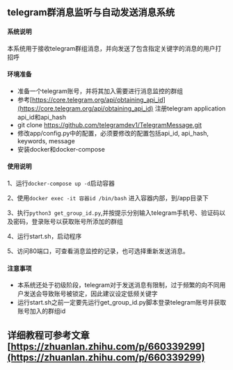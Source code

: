 ## telegram群消息监听与自动发送消息系统

#### 系统说明
本系统用于接收telegram群组消息，并向发送了包含指定关键字的消息的用户打招呼
#### 环境准备
* 准备一个telegram账号，并将其加入需要进行消息监控的群组
* 参考[https://core.telegram.org/api/obtaining_api_id](https://core.telegram.org/api/obtaining_api_id) 注册telegram application api_id和api_hash
* git clone https://github.com/telegramdev1/TelegramMessage.git
* 修改app/config.py中的配置，必须要修改的配置包括api_id, api_hash, keywords, message
* 安装docker和docker-compose

#### 使用说明

1、运行`docker-compose up -d`启动容器

2、使用`docker exec -it 容器id /bin/bash` 进入容器内部，到/app目录下

3、执行`python3 get_group_id.py`,并按提示分别输入telegram手机号、验证码以及密码，登录账号以获取账号所添加的群组

4、运行start.sh，启动程序

5、访问80端口，可查看消息监控的记录，也可选择重新发送消息。

#### 注意事项
* 本系统还处于初级阶段，telegram对于发送消息有限制，过于频繁的向不同用户发送会导致账号被锁定，因此建议设定低频关键字
* 运行start.sh之前一定要先运行get_group_id.py脚本登录telegram账号并获取账号加入的群组id

## 详细教程可参考文章[https://zhuanlan.zhihu.com/p/660339299](https://zhuanlan.zhihu.com/p/660339299)

